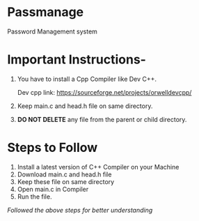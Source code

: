 # Passmanage
Password Management system

# Important Instructions-
1. You have to install a Cpp Compiler like Dev C++. 

   Dev cpp link: https://sourceforge.net/projects/orwelldevcpp/

2. Keep main.c and head.h file on same directory.
3. **DO NOT DELETE** any file from the parent or child directory.

# Steps to Follow

1. Install  a latest version of  C++  Compiler  on  your  Machine
2. Download main.c and head.h file
3. Keep these file on same directory
4. Open main.c in Compiler
5. Run the file.

*Followed the above steps for better understanding*
